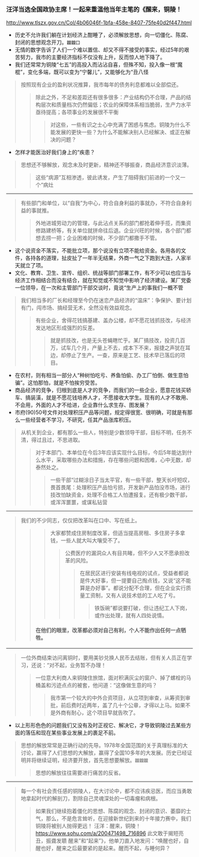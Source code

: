### 汪洋当选全国政协主席！一起来重温他当年主笔的《醒来，铜陵！
http://www.tlszx.gov.cn/Col/4b06046f-1bfa-458e-8407-75fe40d2f447.html
- 历史不允许我们躺在计划经济上酣睡了，必须解放思想，向一切僵化、陈腐、封闭的思想观念开刀。`龖龖囗`
- 无情的数字告诉了人们一个难以置信、却又不得不接受的事实，经过5年的艰苦努力，我市的主要经济指标不仅没有上升，反而惊人地下降了。
- 我们还常常为铜陵“七五”的高投入而沾沾自喜，但殊不知，投入像一根“魔棍”，变化多端，既可以变为“宁馨儿”，又能够化为“丑八怪
>按照现有企业的盈利状况推算，我市每年的债务利息都难以全部偿还。
>>除此之外，不足和差距还有很多很多：产业结构仍不合理，产品的结构层次和质量档次仍然偏低；农业的保障体系相当脆弱，生产力水平亟待提高；各项事业的发展很不平衡
>>>对这些，一些有识之士心中充满了困惑与焦虑。铜陵为什么不能发展的更快一些？为什么不能解决别人已经解决、或正在解决的问题？
- 怎样才能医治好我们身上的“疾患？
>思想还不够解放，观念未及时更新，精神还不够振奋，商品经济意识淡薄。
>>这些“病源”互相渗透，彼此诱发，产生了阻碍我们前进的一个又一个“病灶
---
>有些部门和单位，以“自我”为中心，符合自身利益的事就办，不符合自身利益的事就推。
>>外地进城劳动力的管理，与此沾点关系的部门都抢着伸手揽，而集资修路建桥等，有关单位就拼命往后退。企业兴旺的时候，各个部门都想去捞一把；企业困难的时候，不少部门都撒手不管。
- 这个说资金不落实，不能批立项，那个说没有立项不能给资金。各用各的文件，各持各的道理，扯皮扯了一年半无结果，外商一气之下跑到大连，人家半天就立了项。
- 文化、教育、卫生、宣传、组织、统战等部门部署工作，有不少可以也应当与经济工作相结合而没有结合，就在知觉或不知觉中影响了经济建设。某厂党委一位领导，在一次和主管部门干部交谈时，竟说“生产上的事我们一概不管
>我们相当多的厂长和经理至今仍在迷恋产品经济的“温床”：争保护、要计划有门，闯市场、搞经营无术，全然没有效益观念。
>>有些企业，舍得花钱搞基建、盖办公楼，却不愿花钱抓技改，与经济发达地区形成强烈的反差。
>>>就是抓技改，也是无头苍蝇瞎忙乎。某厂搞技改，投资几百万，试车几个月，产量上不去，成本下不来，报捷之声犹在耳边，却停止了生产。一查，原来是工艺、技术早已落后的项目。
- 在农村，则有相当一部分人“种树怕吃亏、养鱼怕偷、办工厂怕倒、做生意怕骗”。这怕那怕，就是不怕挨穷受苦。
- 商品经济的竞争，归根到底是人才的竞争，而我们的一些企业，愿意花钱买轿车、搞装潢，就是不愿花钱培养人才，不愿接收大学生。现有的人才不敢用、不会用，外面的人才不给进，企业靠什么求生存、图发展？
- 市府(90)50号文件对处理积压产品等问题，规定得很宽、很明确，可就是有那么一些经营者不学习，不研究，任其产品涨库积压。
>从机关到企业，都有那么一些人，特别是少数领导干部，目标不明，任务不清，得过且过，不思进取。
>>对于本部门、本单位在今后3年应该实现什么目标，今后5年能达到什么水平，采取哪些办法和措施，存在哪些问题和困难，心中无数，却泰然处之。
>>>一些干部“过糊涂日子当太平官，有一些干部，整天长吁短叹，畏首畏尾：处理积压产品怕亏损，开发新产品怕没市场，进行技改怕缺资金，处理不合格工人怕遭报复。还有极少数干部，或浑浑噩噩，或谋私钻营
---
>我们的不少同志，仅仅把改革叫在口中、写在纸上。
>>>大家都赞成住房制度改革，但适当提高房租、多住房子多拿钱，一些人就大叫大嚷受不了。
>>>>公费医疗的漏洞众人有目共睹，但不少人又不愿承担改革的风险。
>>>>>在居民区进行安装有线电视的试点，受益者都说是件大好事，但一提要自己掏点钱，又说“这不能算是办好事”。都说分配不合理，但在企业实行质量工资制，又有人说技术低的工人吃了亏。
>>>>>>铁饭碗”都说要打破，但让违纪工人下岗，或作出处理，就有人四处说情。
>>#### 在他们的眼里，改革都必须对自己有利，个人不能作出任何一点牺牲。
---
>一位外商结束访问离铜时，要用美钞兑换人民币去结账，但有关人员正在学习，还说：“对不起，业务暂不办理！
>>一位意大利商人来铜陵住旅馆，面对积满灰尘的窗户、掉了螺栓的马桶盖和污迹点点的被套，他问道：“这像做生意的吗？
>>>我市第一个较大的中外合资项目，从立项到审查，从筹资到审批，前后费时近两年，盖了几十个公章，才得以上马。如果不是外商有耐心，这个项目早就告吹了。
- 以上形形色色的问题我们又没有及时正视它、解决它，才导致铜陵过去某些方面的落伍和现在某些事业发展上的裹足不前。
>思想的解放常常是正确行动的先导。1978年全国范围的关于真理标准的大讨论，赢得了人们思想的大解放，赢得了全国10多年的大发展。历史已经证明并将继续证明，经济要开放，首先思想要解放。`龖龖龖`
>>思想的解放往往需要进行痛苦的反省。
---
>每一个有社会责任感的铜陵人，在大讨论中，都不应讳疾忌医，而应当勇敢地拿起时代的解剖刀，割除自己灵魂深处的一切毒瘤和病根。
>>如果我们继续抱着僵化的思想、陈腐的观念、封闭的意识、萎靡的士气，那么，不是危言耸听，在迎接新世纪到来的十年接力赛中，我们铜陵将被别人抛得更远！
汪洋：醒来，铜陵！
https://www.sohu.com/a/200471498_716896
此文敢于揭短亮丑，振聋发聩
醒来”和“起来”》，他单刀直入地发问：“唤醒也好，自醒也好，醒来之后最要紧的是起来。醒而不起，与睡何异？